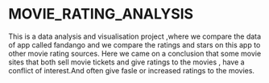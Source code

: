 # MOVIE_RATING_ANALYSIS
This is a data analysis and visualisation project ,where we compare the data of app called fandango 
and we compare the ratings and stars on this app to other movie rating sources.
Here we came on a conclusion that some movie sites that both sell movie tickets and give ratings to the 
movies , have a conflict of interest.And often give fasle or increased ratings to the movies.
